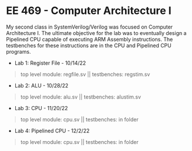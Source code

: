 # EE 469 - Computer Architecture I
My second class in SystemVerilog/Verilog was focused on Computer Architecture I. The ultimate objective for the lab was to eventually design a Pipelined CPU capable of executing ARM Assembly instructions. The testbenches for these instructions are in the CPU and Pipelined CPU programs.

- Lab 1: Register File - 10/14/22
> top level module: regfile.sv ||  testbenches: regstim.sv
- Lab 2: ALU - 10/28/22
> top level module: alu.sv ||  testbenches: alustim.sv
- Lab 3: CPU - 11/20/22
> top level module: cpu.sv ||  testbenches: in folder
- Lab 4: Pipelined CPU - 12/2/22
> top level module: cpu.sv ||  testbenches: in folder
